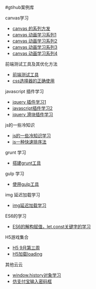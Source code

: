 #gtihub案例库
<p>canvas学习</p>
<ul>
<li> <a href='https://github.com/Huaxi100FE/Blog/tree/ata/canvas-test/README.md'>canvas 的系列方发</a>
</li>
<li> <a href='https://github.com/Huaxi100FE/Blog/tree/ata/canvas1/loading.html'>canvas 动画学习系列1</a>
</li>
<li> <a href='https://github.com/Huaxi100FE/Blog/tree/ata/canvas2/README.md'>canvas 动画学习系列2</a>
</li>
<li> <a href='https://github.com/Huaxi100FE/Blog/tree/ata/canvas3/'>canvas 动画学习系列3</a>
</li>
<li> <a href='https://github.com/Huaxi100FE/Blog/tree/ata/canvas4/'>canvas 动画学习系列4</a>
</li>
</ul>
<p>前端测试工具及其优化方法</p>
<ul>
<li><a href='https://github.com/Huaxi100FE/Blog/tree/ata/testTool/README.md'>前端测试工具</a></li>
<li><a href='https://github.com/Huaxi100FE/Blog/tree/ata/css-selector/README.md'>css选择器的正确使用</a></li>
</ul>
<p>javascript 插件学习</p>
<ul>
<li>
<a href='https://github.com/Huaxi100FE/Blog/tree/ata/jQuery插件学习/README.md'>jquery 插件学习1</a>
</li>
<li>
<a href='https://github.com/Huaxi100FE/Blog/tree/ata/jQuery插件学习1/README.md'>javascript插件学习2</a>
</li>
<li>
<a href='https://github.com/Huaxi100FE/Blog/tree/ata/slider/README.md'>jquery 滑块插件学习</a>
</li>
</ul>
<p>js的一些冷知识</p>
<ul>
<li>
<a href='https://github.com/Huaxi100FE/Blog/tree/ata/something-js/README.md'>js的一些冷知识学习</a>
</li>
<li>
<a href='https://github.com/Huaxi100FE/Blog/tree/ata/js快速排序法/README.md'>js一种快速排序法</a>
</li>
</ul>
<p>grunt 学习</p>
<ul>
<li>
<a href='https://github.com/Huaxi100FE/Blog/tree/ata/grunt/README.md'>搭建grunt工具</a>
</li>
</ul>
<p>gulp 学习</p>
<ul>
<li>
<a href='https://github.com/Huaxi100FE/Blog/tree/ata/gulp/README.md'>使用gulp工具</a>
</li>
</ul>
<p>img 延迟加载学习</p>
<ul>
<li><a href='https://github.com/Huaxi100FE/Blog/tree/ata/lazyLoad-js/README.md'>img延迟加载学习</a></li>
</ul>
<p>ES6的学习</p>
<ul>
<li><a href="https://github.com/Huaxi100FE/Blog/tree/ata/ES6-1/README.md">ES6的解构赋值，let,const关键字的学习</a></li>
</ul>
<p>H5游戏集合</p>
<ul>
<li><a href="https://github.com/Huaxi100FE/Blog/tree/ata/H5 9月第三周/README.md">H5 9月第三周</a></li>
<li><a href="https://github.com/Huaxi100FE/Blog/tree/ata/H5-loading/README.md">H5加载loading</a></li>
</ul>
<p>其他云云</p>
<ul>
<li><a href="https://github.com/Huaxi100FE/Blog/tree/ata/window.history%E5%AF%B9%E8%B1%A1%E5%AD%A6%E4%B9%A0">window.history对象学习</a></li>
<li><a href="https://github.com/Huaxi100FE/Blog/tree/ata/%E4%BB%BF%E6%94%AF%E4%BB%98%E5%AE%9D%E8%BE%93%E5%85%A5%E5%AF%86%E7%A0%81%E6%A1%86">仿支付宝输入密码框</a></li>
</ul>
